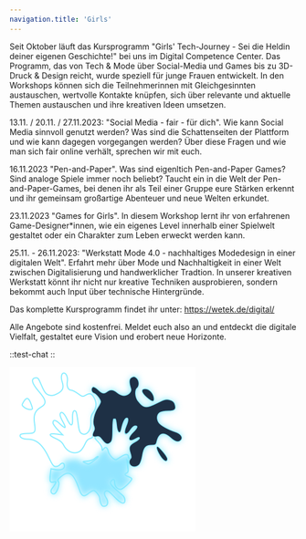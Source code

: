 ```yaml
---
navigation.title: 'Girls'
---
```


Seit Oktober läuft das Kursprogramm "Girls' Tech-Journey - Sei die Heldin deiner eigenen Geschichte!" bei uns im Digital Competence Center. Das Programm, das von Tech & Mode über Social-Media und Games bis zu 3D-Druck & Design reicht, wurde speziell für junge Frauen entwickelt. In den Workshops können sich die Teilnehmerinnen mit Gleichgesinnten austauschen, wertvolle Kontakte knüpfen, sich über relevante und aktuelle Themen austauschen und ihre kreativen Ideen umsetzen.

13.11. / 20.11. / 27.11.2023: "Social Media - fair - für dich". Wie kann Social Media sinnvoll genutzt werden? Was sind die Schattenseiten der Plattform und wie kann dagegen vorgegangen werden? Über diese Fragen und wie man sich fair online verhält, sprechen wir mit euch.

16.11.2023 "Pen-and-Paper". Was sind eigenltich Pen-and-Paper Games? Sind analoge Spiele immer noch beliebt? Taucht ein in die Welt der Pen-and-Paper-Games, bei denen ihr als Teil einer Gruppe eure Stärken erkennt und ihr gemeinsam großartige Abenteuer und neue Welten erkundet.

23.11.2023 "Games for Girls". In diesem Workshop lernt ihr von erfahrenen Game-Designer*innen, wie ein eigenes Level innerhalb einer Spielwelt gestaltet oder ein Charakter zum Leben erweckt werden kann.

25.11. - 26.11.2023: "Werkstatt Mode 4.0 - nachhaltiges Modedesign in einer digitalen Welt". Erfahrt mehr über Mode und Nachhaltigkeit in einer Welt zwischen Digitalisierung und handwerklicher Tradtion. In unserer kreativen Werkstatt könnt ihr nicht nur kreative Techniken ausprobieren, sondern bekommt auch Input über technische Hintergründe.

Das komplette Kursprogramm findet ihr unter: https://wetek.de/digital/

Alle Angebote sind kostenfrei. Meldet euch also an und entdeckt die digitale Vielfalt, gestaltet eure Vision und erobert neue Horizonte.

::test-chat
::

![Logo](/pastell.svg)
